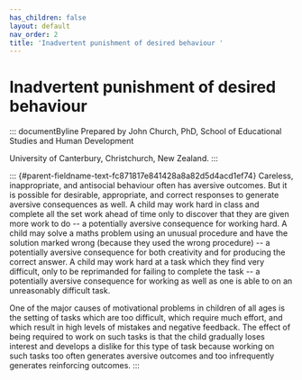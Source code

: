 ```yaml
---
has_children: false
layout: default
nav_order: 2
title: 'Inadvertent punishment of desired behaviour '
---
```

# Inadvertent punishment of desired behaviour 


::: documentByline
Prepared by John Church, PhD, School of Educational Studies and Human
Development

University of Canterbury, Christchurch, New Zealand.
:::

::: {#parent-fieldname-text-fc871817e841428a8a82d5d4acd1ef74}
Careless, inappropriate, and antisocial behaviour often has aversive
outcomes. But it is possible for desirable, appropriate, and correct
responses to generate aversive consequences as well. A child may work
hard in class and complete all the set work ahead of time only to
discover that they are given more work to do -- a potentially aversive
consequence for working hard. A child may solve a maths problem using an
unusual procedure and have the solution marked wrong (because they used
the wrong procedure) -- a potentially aversive consequence for both
creativity and for producing the correct answer. A child may work hard
at a task which they find very difficult, only to be reprimanded for
failing to complete the task -- a potentially aversive consequence for
working as well as one is able to on an unreasonably difficult task.

One of the major causes of motivational problems in children of all ages
is the setting of tasks which are too difficult, which require much
effort, and which result in high levels of mistakes and negative
feedback. The effect of being required to work on such tasks is that the
child gradually loses interest and develops a dislike for this type of
task because working on such tasks too often generates aversive outcomes
and too infrequently generates reinforcing outcomes.
:::
